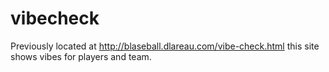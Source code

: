 # vibecheck

Previously located at http://blaseball.dlareau.com/vibe-check.html this site shows vibes for players and team.
